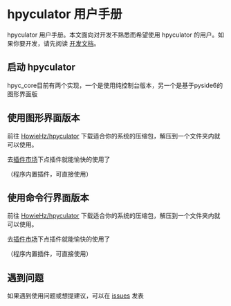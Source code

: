 # hpyculator 用户手册

hpyculator 用户手册。本文面向对开发不熟悉而希望使用 hpyculator 的用户。如果你要开发，请先阅读 [开发文档](https://hpyculator.readthedocs.io/zh_CN/latest/index.html)。

## 启动 hpyculator

hpyc_core目前有两个实现，一个是使用纯控制台版本，另一个是基于pyside6的图形界面版

## 使用图形界面版本

前往 [HowieHz/hpyculator](https://github.com/HowieHz/hpyculator/releases)
下载适合你的系统的压缩包，解压到一个文件夹内就可以使用。

去[插件市场](https://github.com/HowieHz/hpyculatorPluginCatalogue)下点插件就能愉快的使用了

（程序内置插件，可直接使用）

## 使用命令行界面版本

前往 [HowieHz/hpyculator](https://github.com/HowieHz/hpyculator/releases)
下载适合你的系统的压缩包，解压到一个文件夹内就可以使用。

去[插件市场](https://github.com/HowieHz/hpyculatorPluginCatalogue)下点插件就能愉快的使用了

（程序内置插件，可直接使用）

## 遇到问题

如果遇到使用问题或想提建议，可以在 [issues](https://github.com/HowieHz/hpyculator/issues)
发表
